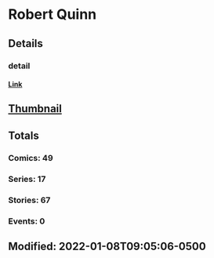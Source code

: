 # Robert  Quinn 
## Details
### detail
#### [Link](http://marvel.com/comics/creators/13539/robert_quinn?utm_campaign=apiRef&utm_source=225578a89fc76f3d20fbffda5d17a88d)
## [Thumbnail](http://i.annihil.us/u/prod/marvel/i/mg/b/40/image_not_available.jpg)
## Totals
### Comics: 49
### Series: 17
### Stories: 67
### Events: 0
## Modified: 2022-01-08T09:05:06-0500
